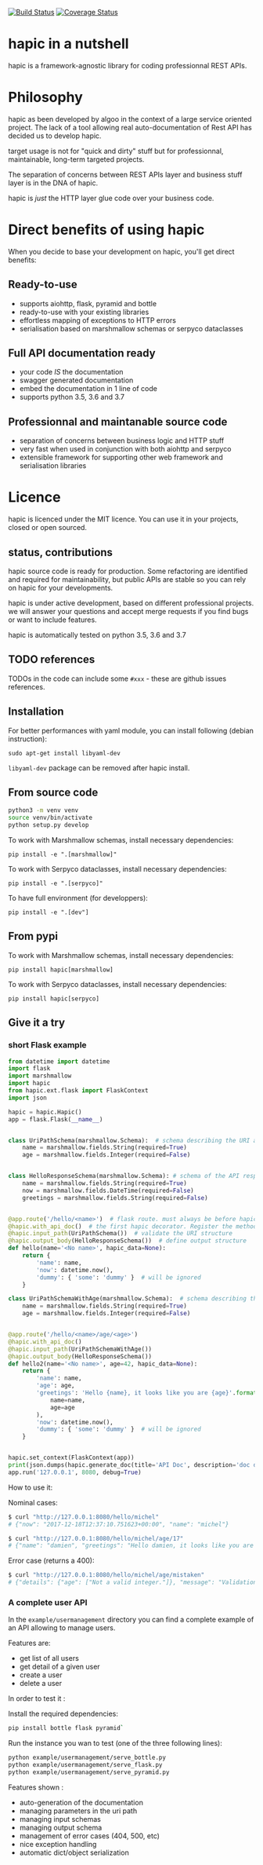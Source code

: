 [![Build Status](https://travis-ci.org/algoo/hapic.svg?branch=master)](https://travis-ci.org/algoo/hapic)
[![Coverage Status](https://coveralls.io/repos/github/algoo/hapic/badge.svg?branch=master)](https://coveralls.io/github/algoo/hapic?branch=master)

# hapic in a nutshell

hapic is a framework-agnostic library for coding professionnal REST APIs.

# Philosophy

hapic as been developed by algoo in the context of a large service oriented project. The lack of a tool allowing real auto-documentation of Rest API has decided us to develop hapic.

target usage is not for "quick and dirty" stuff but for professionnal, maintainable, long-term targeted projects.

The separation of concerns between REST APIs layer and business stuff layer is in the DNA of hapic.

hapic is *just* the HTTP layer glue code over your business code.

# Direct benefits of using hapic

When you decide to base your development on hapic, you'll get direct benefits:

## Ready-to-use

- supports aiohttp, flask, pyramid and bottle 
- ready-to-use with your existing libraries
- effortless mapping of exceptions to HTTP errors
- serialisation based on marshmallow schemas or serpyco dataclasses

## Full API documentation ready

- your code *IS* the documentation
- swagger generated documentation
- embed the documentation in 1 line of code
- supports python 3.5, 3.6 and 3.7 

## Professionnal and maintanable source code

- separation of concerns between business logic and HTTP stuff
- very fast when used in conjunction with both aiohttp and serpyco
- extensible framework for supporting other web framework and serialisation libraries

# Licence

hapic is licenced under the MIT licence. You can use it in your projects, closed or open sourced.

## status, contributions

hapic source code is ready for production. Some refactoring are identified and required for maintainability, but public APIs are stable so you can rely on hapic for your developments.

hapic is under active development, based on different professional projects. we will answer your questions and accept merge requests if you find bugs or want to include features.

hapic is automatically tested on python 3.5, 3.6 and 3.7

## TODO references

TODOs in the code can include some `#xxx` - these are github issues references.

## Installation

For better performances with yaml module, you can install following (debian instruction):

    sudo apt-get install libyaml-dev

`libyaml-dev` package can be removed after hapic install.

## From source code

``` bash
python3 -m venv venv
source venv/bin/activate
python setup.py develop
```

To work with Marshmallow schemas, install necessary dependencies:

    pip install -e ".[marshmallow]"

To work with Serpyco dataclasses, install necessary dependencies:

    pip install -e ".[serpyco]"

To have full environment (for developpers):

    pip install -e ".[dev"]

## From pypi

To work with Marshmallow schemas, install necessary dependencies:

    pip install hapic[marshmallow]

To work with Serpyco dataclasses, install necessary dependencies:

    pip install hapic[serpyco]
 
## Give it a try

### short Flask example

``` python
from datetime import datetime
import flask
import marshmallow
import hapic
from hapic.ext.flask import FlaskContext
import json

hapic = hapic.Hapic()
app = flask.Flask(__name__)


class UriPathSchema(marshmallow.Schema):  # schema describing the URI and allowed values
    name = marshmallow.fields.String(required=True)
    age = marshmallow.fields.Integer(required=False)


class HelloResponseSchema(marshmallow.Schema): # schema of the API response
    name = marshmallow.fields.String(required=True)
    now = marshmallow.fields.DateTime(required=False)
    greetings = marshmallow.fields.String(required=False)


@app.route('/hello/<name>')  # flask route. must always be before hapic decorators
@hapic.with_api_doc()  # the first hapic decorator. Register the method for auto-documentation
@hapic.input_path(UriPathSchema())  # validate the URI structure
@hapic.output_body(HelloResponseSchema())  # define output structure
def hello(name='<No name>', hapic_data=None):
    return {
        'name': name,
        'now': datetime.now(),
        'dummy': { 'some': 'dummy' }  # will be ignored
    }

class UriPathSchemaWithAge(marshmallow.Schema):  # schema describing the URI and allowed values
    name = marshmallow.fields.String(required=True)
    age = marshmallow.fields.Integer(required=False)


@app.route('/hello/<name>/age/<age>')
@hapic.with_api_doc()
@hapic.input_path(UriPathSchemaWithAge())
@hapic.output_body(HelloResponseSchema())
def hello2(name='<No name>', age=42, hapic_data=None):
    return {
        'name': name,
        'age': age,
        'greetings': 'Hello {name}, it looks like you are {age}'.format(
            name=name,
            age=age
        ),
        'now': datetime.now(),
        'dummy': { 'some': 'dummy' }  # will be ignored
    }


hapic.set_context(FlaskContext(app))
print(json.dumps(hapic.generate_doc(title='API Doc', description='doc desc.')))  # Generate the documentation
app.run('127.0.0.1', 8080, debug=True)
```

How to use it:

Nominal cases:

``` bash
$ curl "http://127.0.0.1:8080/hello/michel"
# {"now": "2017-12-18T12:37:10.751623+00:00", "name": "michel"}
```

``` bash
$ curl "http://127.0.0.1:8080/hello/michel/age/17"
# {"name": "damien", "greetings": "Hello damien, it looks like you are 17", "now": "2017-12-18T12:41:58.229679+00:00"}
```

Error case (returns a 400):

``` bash
$ curl "http://127.0.0.1:8080/hello/michel/age/mistaken"
# {"details": {"age": ["Not a valid integer."]}, "message": "Validation error of input data"}
```


### A complete user API

In the `example/usermanagement` directory you can find a complete example of an API allowing to manage users.

Features are: 

- get list of all users
- get detail of a given user
- create a user
- delete a user

In order to test it :

Install the required dependencies:

``` bash
pip install bottle flask pyramid`
```

Run the instance you wan to test (one of the three following lines):

``` bash
python example/usermanagement/serve_bottle.py
python example/usermanagement/serve_flask.py
python example/usermanagement/serve_pyramid.py
```

Features shown :

- auto-generation of the documentation
- managing parameters in the uri path
- managing input schemas
- managing output schema
- management of error cases (404, 500, etc)
- nice exception handling
- automatic dict/object serialization
